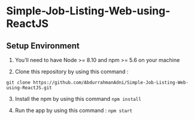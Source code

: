 # Simple-Job-Listing-Web-using-ReactJS

## Setup Environment

1. You’ll need to have Node >= 8.10 and npm >= 5.6 on your machine

2. Clone this repository by using this command :
```
git clone https://github.com/AbdurrahmanAdni/Simple-Job-Listing-Web-using-ReactJS.git
```

3. Install the npm by using this command
```npm install```

4. Run the app by using this command :
```npm start```
